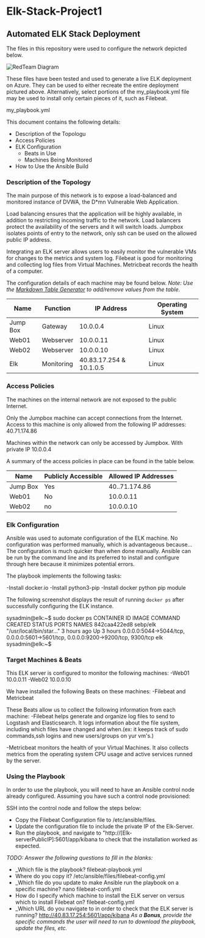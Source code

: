 # Elk-Stack-Project1
## Automated ELK Stack Deployment

The files in this repository were used to configure the network depicted below.

![RedTeam Diagram](https://user-images.githubusercontent.com/90080030/146150661-25b64bf6-1ed5-4b00-b533-75015af9a051.png)


These files have been tested and used to generate a live ELK deployment on Azure. They can be used to either recreate the entire deployment pictured above. Alternatively, select portions of the my_playbook.yml file may be used to install only certain pieces of it, such as Filebeat.

  my_playbook.yml

This document contains the following details:
- Description of the Topologu
- Access Policies
- ELK Configuration
  - Beats in Use
  - Machines Being Monitored
- How to Use the Ansible Build


### Description of the Topology

The main purpose of this network is to expose a load-balanced and monitored instance of DVWA, the D*mn Vulnerable Web Application.

Load balancing ensures that the application will be highly available, in addition to restricting incoming traffic to the network.
Load balancers protect the availability of the servers and it will switch loads. Jumpbox isolates points of entry to the network, only ssh can be used on the allowed public IP address. 

Integrating an ELK server allows users to easily monitor the vulnerable VMs for changes to the metrics and system log.
Filebeat is good for monitoring and collecting log files from Virtual Machines.
Metricbeat records the health of a computer.

The configuration details of each machine may be found below.
_Note: Use the [Markdown Table Generator](http://www.tablesgenerator.com/markdown_tables) to add/remove values from the table_.

| Name     | Function | IP Address | Operating System |
|----------|----------|------------|------------------|
| Jump Box | Gateway  | 10.0.0.4   | Linux            |
| Web01    | Webserver| 10.0.0.11  | Linux            |
| Web02    | Webserver| 10.0.0.10  | Linux            |
| Elk      |Monitoring| 40.83.17.254 & 10.1.0.5|Linux |

### Access Policies

The machines on the internal network are not exposed to the public Internet. 

Only the Jumpbox machine can accept connections from the Internet. Access to this machine is only allowed from the following IP addresses:
40.71.174.86

Machines within the network can only be accessed by Jumpbox. With private IP 10.0.0.4 


A summary of the access policies in place can be found in the table below.

| Name     | Publicly Accessible | Allowed IP Addresses |
|----------|---------------------|----------------------|
| Jump Box | Yes                 | 40..71.174.86        |
| Web01    | No                  | 10.0.0.11            |
| Web02    | no                  | 10.0.0.10            |

### Elk Configuration

Ansible was used to automate configuration of the ELK machine. No configuration was performed manually, which is advantageous because...
The configuration is much quicker than when done manually. Ansible can be run by the command line and its preferred to install and configure through here because it minimizes potential errors.

The playbook implements the following tasks:

-Install docker.io
-Install python3-pip
-Install docker python pip module

The following screenshot displays the result of running `docker ps` after successfully configuring the ELK instance.

sysadmin@elk:~$ sudo docker ps
CONTAINER ID        IMAGE               COMMAND                  CREATED             STATUS              PORTS                                                                              NAMES
842caa422ed8        sebp/elk            "/usr/local/bin/star…"   3 hours ago         Up 3 hours          0.0.0.0:5044->5044/tcp, 0.0.0.0:5601->5601/tcp, 0.0.0.0:9200->9200/tcp, 9300/tcp   elk
sysadmin@elk:~$

### Target Machines & Beats
This ELK server is configured to monitor the following machines:
-Web01 10.0.0.11
-Web02 10.0.0.10

We have installed the following Beats on these machines:
-Filebeat and Metricbeat

These Beats allow us to collect the following information from each machine:
-Filebeat helps generate and organize log files to send to Logstash and Elasticsearch. It logs information about the file system, including which files have changed and when.(ex: it keeps track of sudo commands,ssh logins and new users/groups on yur vm's.)

-Metricbeat monitors the health of your Virtual Machines. It also collects metrics from the operating system CPU usage and active services runned by the server.

### Using the Playbook
In order to use the playbook, you will need to have an Ansible control node already configured. Assuming you have such a control node provisioned: 

SSH into the control node and follow the steps below:
- Copy the Filebeat Configuration file to /etc/ansible/files.
- Update the configuration file to include the private IP of the Elk-Server.
- Run the playbook, and navigate to "http://[Elk-serverPublicIP]:5601/app/kibana to check that the installation worked as expected.

_TODO: Answer the following questions to fill in the blanks:_
- _Which file is the playbook? 
filebeat-playbook.yml
- Where do you copy it?
/etc/ansible/files/filebeat-config.yml
- _Which file do you update to make Ansible run the playbook on a specific machine?
nano filebeat-confi.yml
-   How do I specify which machine to install the ELK server on versus which to install Filebeat on?
  filebeat-config.yml
- _Which URL do you navigate to in order to check that the ELK server is running?
http://40.83.17.254:5601/app/kibana
_As a **Bonus**, provide the specific commands the user will need to run to download the playbook, update the files, etc._
